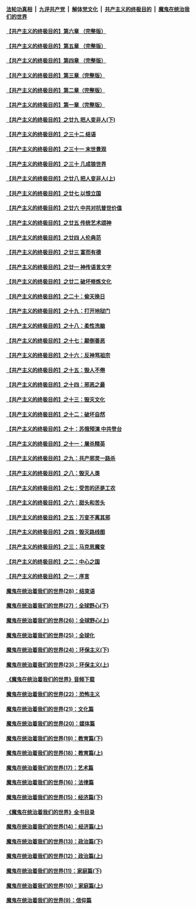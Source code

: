 ####  [法轮功真相](../../../../basic/blob/master/README.md?t=04071301) &nbsp;|&nbsp; [九评共产党](../../../../9ping.md/blob/master/README.md?t=04071301) &nbsp;|&nbsp; [解体党文化](../../../../jtdwh.md/blob/master/README.md?t=04071301)  &nbsp;|&nbsp; [共产主义的终极目的](../../../../gczydzjmd.md/blob/master/README.md?t=04071301) &nbsp;|&nbsp; [魔鬼在统治我们的世界](../../../../mgztzwmdsj.md/blob/master/README.md?t=04071301) 

#### [【共产主义的终极目的】第六章 （完整版）](../pages/nsc422/n11428913.md?t=04071301) 

#### [【共产主义的终极目的】第五章 （完整版）](../pages/nsc422/n11428912.md?t=04071301) 

#### [【共产主义的终极目的】第四章 （完整版）](../pages/nsc422/n11428907.md?t=04071301) 

#### [【共产主义的终极目的】第三章（完整版）](../pages/nsc422/n11428848.md?t=04071301) 

#### [【共产主义的终极目的】第二章（完整版）](../pages/nsc422/n11428831.md?t=04071301) 

#### [【共产主义的终极目的】第一章（完整版）](../pages/nsc422/n11417651.md?t=04071301) 

#### [【共产主义的终极目的】之廿九 把人变非人(下)](../pages/nsc422/n11344140.md?t=04071301) 

#### [【共产主义的终极目的】之三十二 结语](../pages/nsc422/n11360535.md?t=04071301) 

#### [【共产主义的终极目的】之三十一 末世景观](../pages/nsc422/n11351129.md?t=04071301) 

#### [【共产主义的终极目的】之三十 几成狼世界](../pages/nsc422/n11348280.md?t=04071301) 

#### [【共产主义的终极目的】之廿八 把人变非人(上)](../pages/nsc422/n11340492.md?t=04071301) 

#### [【共产主义的终极目的】之廿七 以恨立国](../pages/nsc422/n11336944.md?t=04071301) 

#### [【共产主义的终极目的】之廿六 中共对抗普世价值](../pages/nsc422/n11324785.md?t=04071301) 

#### [【共产主义的终极目的】之廿五 传统艺术颂神](../pages/nsc422/n11296396.md?t=04071301) 

#### [【共产主义的终极目的】之廿四 人伦典范](../pages/nsc422/n11296397.md?t=04071301) 

#### [【共产主义的终极目的】之廿三 富而有德](../pages/nsc422/n11283598.md?t=04071301) 

#### [【共产主义的终极目的】之廿一 神传语言文字](../pages/nsc422/n11263265.md?t=04071301) 

#### [【共产主义的终极目的】之廿二 破坏修炼文化](../pages/nsc422/n11245728.md?t=04071301) 

#### [【共产主义的终极目的】之二十：偷天换日](../pages/nsc422/n11238846.md?t=04071301) 

#### [【共产主义的终极目的】之十九：打开地狱门](../pages/nsc422/n11206376.md?t=04071301) 

#### [【共产主义的终极目的】之十八：柔性洗脑](../pages/nsc422/n11199994.md?t=04071301) 

#### [【共产主义的终极目的】之十七：颠倒善恶](../pages/nsc422/n11179782.md?t=04071301) 

#### [【共产主义的终极目的】之十六：反神骂祖宗](../pages/nsc422/n11166798.md?t=04071301) 

#### [【共产主义的终极目的】之十五：毁人不倦](../pages/nsc422/n11166792.md?t=04071301) 

#### [【共产主义的终极目的】之十四：邪恶之最](../pages/nsc422/n11150249.md?t=04071301) 

#### [【共产主义的终极目的】之十三：毁灭文化](../pages/nsc422/n11135227.md?t=04071301) 

#### [【共产主义的终极目的】之十二：破坏自然](../pages/nsc422/n11135214.md?t=04071301) 

#### [【共产主义的终极目的】之十：苏俄预演 中共登台](../pages/nsc422/n11118424.md?t=04071301) 

#### [【共产主义的终极目的】之十一：屠杀精英](../pages/nsc422/n11118442.md?t=04071301) 

#### [【共产主义的终极目的】之九：共产邪灵一路杀](../pages/nsc422/n11114139.md?t=04071301) 

#### [【共产主义的终极目的】之八：毁灭人类](../pages/nsc422/n11108503.md?t=04071301) 

#### [【共产主义的终极目的】之七：受苦的还是工农](../pages/nsc422/n11101809.md?t=04071301) 

#### [【共产主义的终极目的】之六：甜头和苦头](../pages/nsc422/n11096971.md?t=04071301) 

#### [【共产主义的终极目的】之五：万变不离其邪](../pages/nsc422/n11091285.md?t=04071301) 

#### [【共产主义的终极目的】之四：毁灭路线图](../pages/nsc422/n11086284.md?t=04071301) 

#### [【共产主义的终极目的】之三：马克思魔变](../pages/nsc422/n11061941.md?t=04071301) 

#### [【共产主义的终极目的】之二：中心之国](../pages/nsc422/n11047728.md?t=04071301) 

#### [【共产主义的终极目的】之一：序言](../pages/nsc422/n11086077.md?t=04071301) 

#### [魔鬼在统治着我们的世界(28)：结束语](../pages/nsc422/n10936246.md?t=04071301) 

#### [魔鬼在统治着我们的世界(27)：全球野心(下)](../pages/nsc422/n10928319.md?t=04071301) 

#### [魔鬼在统治着我们的世界(26)：全球野心(上)](../pages/nsc422/n10900318.md?t=04071301) 

#### [魔鬼在统治着我们的世界(25)：全球化](../pages/nsc422/n10788205.md?t=04071301) 

#### [魔鬼在统治着我们的世界(24)：环保主义(下)](../pages/nsc422/n10695307.md?t=04071301) 

#### [魔鬼在统治着我们的世界(23)：环保主义(上)](../pages/nsc422/n10688613.md?t=04071301) 

#### [《魔鬼在统治着我们的世界》音频下载](../pages/nsc422/n10635553.md?t=04071301) 

#### [魔鬼在统治着我们的世界(22)：恐怖主义](../pages/nsc422/n10614727.md?t=04071301) 

#### [魔鬼在统治着我们的世界(21)：文化篇](../pages/nsc422/n10597706.md?t=04071301) 

#### [魔鬼在统治着我们的世界(20)：媒体篇](../pages/nsc422/n10586579.md?t=04071301) 

#### [魔鬼在统治着我们的世界(19)：教育篇(下)](../pages/nsc422/n10564808.md?t=04071301) 

#### [魔鬼在统治着我们的世界(18)：教育篇(上)](../pages/nsc422/n10526970.md?t=04071301) 

#### [魔鬼在统治着我们的世界(17)：艺术篇](../pages/nsc422/n10499093.md?t=04071301) 

#### [魔鬼在统治着我们的世界(16)：法律篇](../pages/nsc422/n10485969.md?t=04071301) 

#### [魔鬼在统治着我们的世界(15)：经济篇(下)](../pages/nsc422/n10469975.md?t=04071301) 

#### [《魔鬼在统治着我们的世界》全书目录](../pages/nsc422/n10464261.md?t=04071301) 

#### [魔鬼在统治着我们的世界(14)：经济篇(上)](../pages/nsc422/n10457370.md?t=04071301) 

#### [魔鬼在统治着我们的世界(13)：政治篇(下)](../pages/nsc422/n10448270.md?t=04071301) 

#### [魔鬼在统治着我们的世界(12)：政治篇(上)](../pages/nsc422/n10444576.md?t=04071301) 

#### [魔鬼在统治着我们的世界(11)：家庭篇(下)](../pages/nsc422/n10440961.md?t=04071301) 

#### [魔鬼在统治着我们的世界(10)：家庭篇(上)](../pages/nsc422/n10435448.md?t=04071301) 

#### [魔鬼在统治着我们的世界(9)：信仰篇](../pages/nsc422/n10432159.md?t=04071301) 

